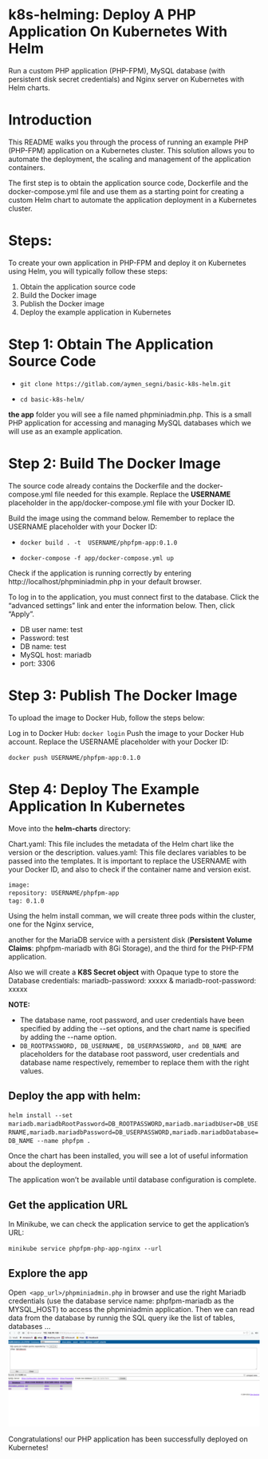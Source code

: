 # k8s-helming: Deploy A PHP Application On Kubernetes With Helm

Run a custom PHP application (PHP-FPM), MySQL database (with persistent disk secret credentials) and Nginx server on Kubernetes with Helm charts.

# Introduction
This README walks you through the process of running an example PHP (PHP-FPM) application on a Kubernetes cluster.
This solution allows you to automate the deployment, the scaling and management of the application containers.

The first step is to obtain the application source code, Dockerfile and the docker-compose.yml file
and use them as a starting point for creating a custom Helm chart to automate the application deployment in a Kubernetes cluster. 

# Steps:
To create your own application in PHP-FPM and deploy it on Kubernetes using Helm, you will typically follow these steps:

1.  Obtain the application source code
2.  Build the Docker image
3.  Publish the Docker image
4.  Deploy the example application in Kubernetes

# Step 1: Obtain The Application Source Code


* `git clone https://gitlab.com/aymen_segni/basic-k8s-helm.git`


* `cd basic-k8s-helm/`

**the app** folder you will see a file named phpminiadmin.php. This is a small PHP application for accessing and managing MySQL databases which we will use as an example application.

# Step 2: Build The Docker Image
The source code already contains the Dockerfile and the docker-compose.yml file needed for this example.
Replace the **USERNAME** placeholder in the app/docker-compose.yml file with your Docker ID.

Build the image using the command below. Remember to replace the USERNAME placeholder with your Docker ID:

* `docker build . -t  USERNAME/phpfpm-app:0.1.0`

* `docker-compose -f app/docker-compose.yml up`

Check if the application is running correctly by entering http://localhost/phpminiadmin.php in your default browser.

To log in to the application, you must connect first to the database. Click the “advanced settings” link and enter the information below. Then, click “Apply”.
*  DB user name: test
*  Password: test
*  DB name: test
*  MySQL host: mariadb
*  port: 3306

# Step 3: Publish The Docker Image

To upload the image to Docker Hub, follow the steps below:

Log in to Docker Hub: `docker login`
Push the image to your Docker Hub account. Replace the USERNAME placeholder with your Docker ID:

`docker push USERNAME/phpfpm-app:0.1.0`

# Step 4: Deploy The Example Application In Kubernetes 

Move into the **helm-charts** directory: 

Chart.yaml: This file includes the metadata of the Helm chart like the version or the description.
values.yaml: This file declares variables to be passed into the templates. It is important to replace the USERNAME with your Docker ID, and also to check if the container name and version exist.

```
image:
repository: USERNAME/phpfpm-app
tag: 0.1.0
```



Using the helm install comman, we will create three pods within the cluster, one for the Nginx service,

another for the MariaDB service with a persistent disk (**Persistent Volume Claims**: phpfpm-mariadb with 8Gi Storage), and the third for the PHP-FPM application.

Also we will create a **K8S Secret object** with Opaque type to store the Database credentials: mariadb-password: xxxxx & mariadb-root-password: xxxxx

**NOTE:**
* The database name, root password, and user credentials have been specified by adding the --set options, and the chart name is specified by adding the --name option.
* `DB_ROOTPASSWORD, DB_USERNAME, DB_USERPASSWORD, and DB_NAME `are placeholders for the database root password, user credentials and database name respectively, remember to replace them with the right values.

## Deploy the app with helm:

`helm install --set mariadb.mariadbRootPassword=DB_ROOTPASSWORD,mariadb.mariadbUser=DB_USERNAME,mariadb.mariadbPassword=DB_USERPASSWORD,mariadb.mariadbDatabase=DB_NAME --name phpfpm .`


Once the chart has been installed, you will see a lot of useful information about the deployment.

The application won’t be available until database configuration is complete. 

## Get the application URL

In Minikube, we can check the application service to get the application’s URL:

`minikube service phpfpm-php-app-nginx --url`

## Explore the app

Open` <app_url>/phpminiadmin.php` in browser and use the right Mariadb credentials (use the database service name: phpfpm-mariadb as the MYSQL_HOST) to access the phpminiadmin application.
Then we can read data  from the database by runnig the SQL query ike the list of tables, databases ... 
![alt APP](result.png)


Congratulations! our PHP application has been successfully deployed on Kubernetes!



